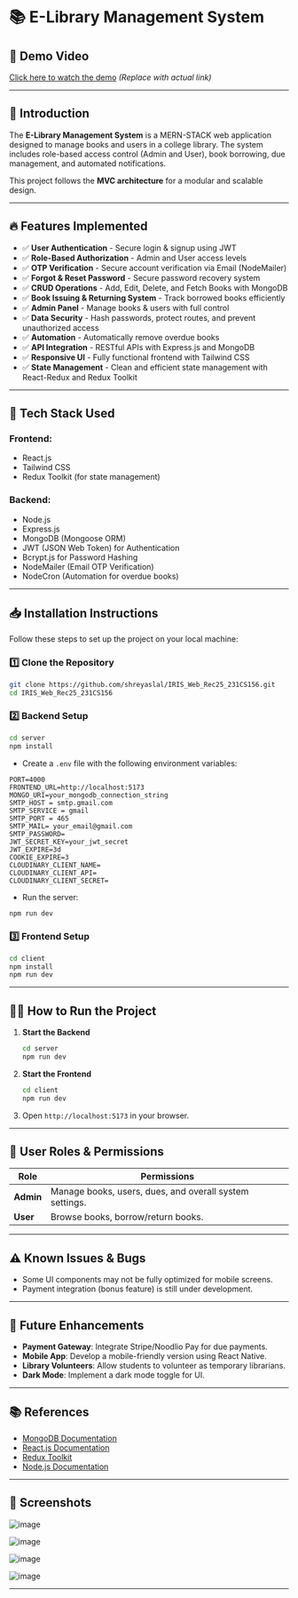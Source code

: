 # 📚 E-Library Management System

## 🎥 Demo Video
[Click here to watch the demo](#) *(Replace with actual link)*

---

## 🚀 Introduction
The **E-Library Management System** is a MERN-STACK web application designed to manage books and users in a college library. The system includes role-based access control (Admin and User), book borrowing, due management, and automated notifications.

This project follows the **MVC architecture** for a modular and scalable design. 

---

## 🔥 Features Implemented

- ✅ **User Authentication** - Secure login & signup using JWT
- ✅ **Role-Based Authorization** - Admin and User access levels
- ✅ **OTP Verification** - Secure account verification via Email (NodeMailer)
- ✅ **Forgot & Reset Password** - Secure password recovery system
- ✅ **CRUD Operations** - Add, Edit, Delete, and Fetch Books with MongoDB
- ✅ **Book Issuing & Returning System** - Track borrowed books efficiently
- ✅ **Admin Panel** - Manage books & users with full control
- ✅ **Data Security** - Hash passwords, protect routes, and prevent unauthorized access
- ✅ **Automation** - Automatically remove overdue books
- ✅ **API Integration** - RESTful APIs with Express.js and MongoDB
- ✅ **Responsive UI** - Fully functional frontend with Tailwind CSS
- ✅ **State Management** - Clean and efficient state management with React-Redux and Redux Toolkit

---

## 📌 Tech Stack Used

### **Frontend:**
- React.js
- Tailwind CSS
- Redux Toolkit (for state management)

### **Backend:**
- Node.js
- Express.js
- MongoDB (Mongoose ORM)
- JWT (JSON Web Token) for Authentication
- Bcrypt.js for Password Hashing
- NodeMailer (Email OTP Verification)
- NodeCron (Automation for overdue books)

---

## 📥 Installation Instructions

Follow these steps to set up the project on your local machine:

### 1️⃣ **Clone the Repository**
```bash
git clone https://github.com/shreyaslal/IRIS_Web_Rec25_231CS156.git
cd IRIS_Web_Rec25_231CS156
```

### 2️⃣ **Backend Setup**
```bash
cd server
npm install
```
- Create a `.env` file with the following environment variables:
```env
PORT=4000
FRONTEND_URL=http://localhost:5173
MONGO_URI=your_mongodb_connection_string
SMTP_HOST = smtp.gmail.com
SMTP_SERVICE = gmail
SMTP_PORT = 465
SMTP_MAIL= your_email@gmail.com
SMTP_PASSWORD= 
JWT_SECRET_KEY=your_jwt_secret
JWT_EXPIRE=3d
COOKIE_EXPIRE=3
CLOUDINARY_CLIENT_NAME= 
CLOUDINARY_CLIENT_API=
CLOUDINARY_CLIENT_SECRET=

```
- Run the server:
```bash
npm run dev
```

### 3️⃣ **Frontend Setup**
```bash
cd client
npm install
npm run dev
```

---

## 🏃‍♂️ How to Run the Project

1. **Start the Backend**
   ```bash
   cd server
   npm run dev
   ```
2. **Start the Frontend**
   ```bash
   cd client
   npm run dev
   ```
3. Open `http://localhost:5173` in your browser.

---

## 🎯 User Roles & Permissions

| Role       | Permissions |
|------------|------------|
| **Admin**  | Manage books, users, dues, and overall system settings. |
| **User** | Browse books, borrow/return books. |

---

## ⚠️ Known Issues & Bugs

- Some UI components may not be fully optimized for mobile screens.
- Payment integration (bonus feature) is still under development.

---

## 📌 Future Enhancements

- **Payment Gateway**: Integrate Stripe/Noodlio Pay for due payments.
- **Mobile App**: Develop a mobile-friendly version using React Native.
- **Library Volunteers**: Allow students to volunteer as temporary librarians.
- **Dark Mode**: Implement a dark mode toggle for UI.

---

## 📚 References
- [MongoDB Documentation](https://www.mongodb.com/docs/)
- [React.js Documentation](https://reactjs.org/docs/getting-started.html)
- [Redux Toolkit](https://redux-toolkit.js.org/)
- [Node.js Documentation](https://nodejs.org/en/docs/)

---

## 📸 Screenshots

![image](https://github.com/user-attachments/assets/3c93beea-0ee5-4452-b26e-3988fb04a3a0)


![image](https://github.com/user-attachments/assets/03ddb559-2ca6-4520-ab23-e7766f3923e3)

![image](https://github.com/user-attachments/assets/cad68999-b1d7-4429-bdc3-b59d209d55e5)

![image](https://github.com/user-attachments/assets/bebf28f5-ac83-4d5b-ad15-5e273dfa0c1f)




---

